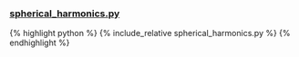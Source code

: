 ### [spherical_harmonics.py](spherical_harmonics.py)
<p></p>

{% highlight python %}
{% include_relative spherical_harmonics.py %}
{% endhighlight %}
